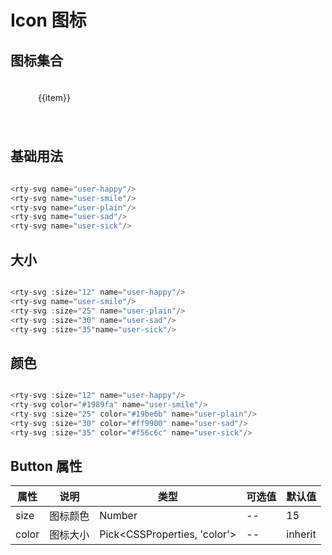 # Icon 图标

## 图标集合

<div class="icon-list">
  <div class="item" @click="copy(item)" v-for="item in svgArr" :key="item">
    <rty-svg :name="item"/>
    <span>{{item}}</span>
  </div>
</div>

## 基础用法

<div class="icon-list-evenly">
  <rty-svg name="user-happy"/>
  <rty-svg name="user-smile"/>
  <rty-svg name="user-plain"/>
  <rty-svg name="user-sad"/>
  <rty-svg name="user-sick"/>
</div>

```js
<rty-svg name="user-happy"/>
<rty-svg name="user-smile"/>
<rty-svg name="user-plain"/>
<rty-svg name="user-sad"/>
<rty-svg name="user-sick"/>
```

## 大小

<div class="icon-list-evenly">
  <rty-svg :size="12" name="user-happy"/>
  <rty-svg name="user-smile"/>
  <rty-svg :size="25" name="user-plain"/>
  <rty-svg :size="30" name="user-sad"/>
  <rty-svg :size="40" name="user-sick"/>
</div>

```js
<rty-svg :size="12" name="user-happy"/>
<rty-svg name="user-smile"/>
<rty-svg :size="25" name="user-plain"/>
<rty-svg :size="30" name="user-sad"/>
<rty-svg :size="35"name="user-sick"/>
```

## 颜色

<div class="icon-list-evenly">
  <rty-svg :size="12" name="user-happy"/>
  <rty-svg color="#1989fa" name="user-smile"/>
  <rty-svg :size="25" color="#19be6b" name="user-plain"/>
  <rty-svg :size="30" color="#ff9900" name="user-sad"/>
  <rty-svg :size="35" color="#f56c6c" name="user-sick"/>
</div>

```js
<rty-svg :size="12" name="user-happy"/>
<rty-svg color="#1989fa" name="user-smile"/>
<rty-svg :size="25" color="#19be6b" name="user-plain"/>
<rty-svg :size="30" color="#ff9900" name="user-sad"/>
<rty-svg :size="35" color="#f56c6c" name="user-sick"/>
```

## Button 属性

| 属性  | 说明     | 类型                         | 可选值 | 默认值  |
| ----- | -------- | ---------------------------- | ------ | ------- |
| size  | 图标颜色 | Number                       | --     | 15      |
| color | 图标大小 | Pick<CSSProperties, 'color'> | --     | inherit |

<script setup>
import { ref, watch } from 'vue'
import { useClipboard } from '@vueuse/core'
import { rtySvg,rtyMessage } from 'rty-ui-plus'
import 'rty-ui-plus/es/style.css'
import commentComp from '../vueComponents/comment.vue'

const modules = import.meta.globEager('../node_modules/rty-ui-plus/src/assets/svg/*.svg')
let svgArr = ref([])
for(const path in modules) {
  let itemArr = path.split('/')
  svgArr.value.push(itemArr[itemArr.length - 1].split('.')[0])
}

console.log(window.matchMedia('prefers-color-scheme: dark').matches)
const { text, copy, copied, isSupported } = useClipboard()
watch(text,(textV) => {
  if(copied){
    rtyMessage({
      message:`icon：${textV} 已复制`
    })
  }
})

</script>

<style lang="scss" scoped>
.icon-list {
  display: flex;
  flex-wrap: wrap;
  justify-content:space-between;
  .item {
    padding:20px 0;
    margin-bottom:20px;
    cursor:pointer;
    display: flex;
    flex-direction: column;
    align-items: center;
    width: 140px;
    text-overflow:ellipsis;
    white-space:nowrap;
    overflow:hidden;
    &:hover {
      background:#f2f6fc
    }
    span {
      padding-top:10px
    }
    /* #2B2B2C */
  }
}
.dark {
  .icon-list {
    svg{
      fill:white
    }
    .item {
      color: white;
      &:hover{
        background:#2B2B2C
      }
    }
  }
}
.icon-list-evenly {
  display:flex;
  justify-content:space-evenly;
  align-items:center
}
</style>

<commentComp />